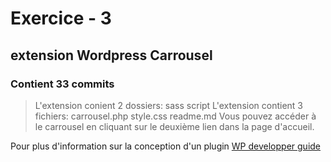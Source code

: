 # Exercice - 3
##  extension Wordpress Carrousel
### Contient 33 commits


> L'extension conient 2 dossiers:
sass
script
> L'extension contient 3 fichiers:
carrousel.php
style.css
readme.md
> Vous pouvez accéder à le  carrousel en cliquant sur le deuxième  lien dans la page d'accueil.


Pour plus d'information sur la conception d'un plugin
[WP developper guide](https://wordpress.org/plugins/)